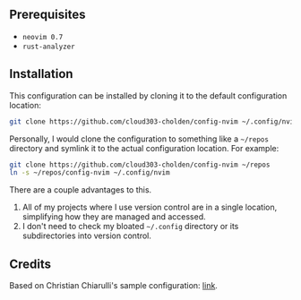 ## Prerequisites
- `neovim 0.7`
- `rust-analyzer`

## Installation
This configuration can be installed by cloning it to the default configuration location:
```sh
git clone https://github.com/cloud303-cholden/config-nvim ~/.config/nvim
```

Personally, I would clone the configuration to something like a `~/repos` directory and symlink it to the actual configuration location. For example:
```sh
git clone https://github.com/cloud303-cholden/config-nvim ~/repos
ln -s ~/repos/config-nvim ~/.config/nvim
```
There are a couple advantages to this.
1. All of my projects where I use version control are in a single location, simplifying how they are managed and accessed.
2. I don't need to check my bloated `~/.config` directory or its subdirectories into version control.

## Credits
Based on Christian Chiarulli's sample configuration: [link](https://github.com/LunarVim/nvim-basic-ide.git).
